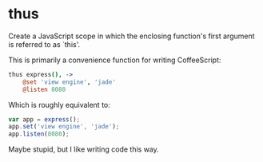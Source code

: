 thus
====

Create a JavaScript scope in which the enclosing function's first argument is referred to as `this'.

This is primarily a convenience function for writing CoffeeScript:

```coffeescript
thus express(), ->
	@set 'view engine', 'jade'
	@listen 8080
```

Which is roughly equivalent to:

```javascript
var app = express();
app.set('view engine', 'jade');
app.listen(8080);
```

Maybe stupid, but I like writing code this way.